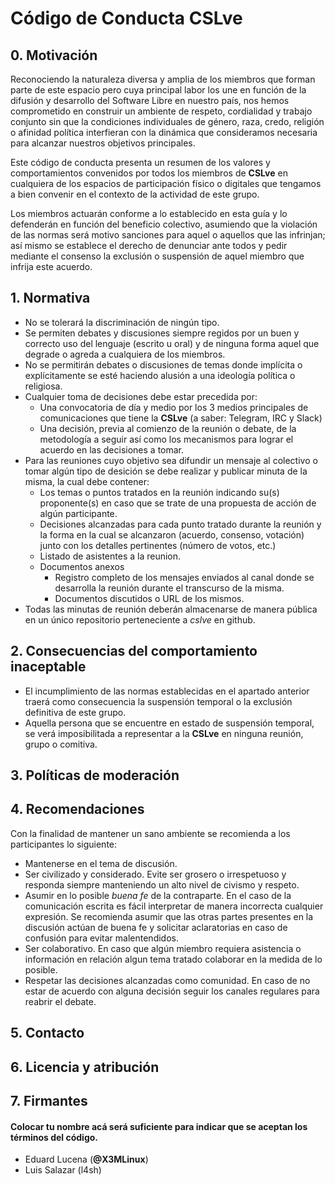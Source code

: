 # Código de Conducta CSLve

## 0. Motivación

Reconociendo la naturaleza diversa y amplia de los miembros que forman parte de este espacio pero cuya principal labor los une en función de la difusión y desarrollo del Software Libre en nuestro país, nos hemos comprometido en construir un ambiente de respeto, cordialidad y trabajo conjunto sin que la condiciones individuales de género, raza, credo, religión o afinidad política interfieran con la dinámica que consideramos necesaria para alcanzar nuestros objetivos principales.

Este código de conducta presenta un resumen de los valores y comportamientos convenidos por todos los miembros de **CSLve** en cualquiera de los espacios de participación físico o digitales que tengamos a bien convenir en el contexto de la actividad de este grupo.

Los miembros actuarán conforme a lo establecido en esta guía y lo defenderán en función del beneficio colectivo, asumiendo que la violación de las normas será motivo sanciones para aquel o aquellos que las infrinjan; así mismo se establece el derecho de denunciar ante todos y pedir mediante el consenso la exclusión o suspensión de aquel miembro que infrija este acuerdo.

## 1. Normativa

* No se tolerará la discriminación de ningún tipo.
* Se permiten debates y discusiones siempre regidos por un buen y correcto uso del lenguaje (escrito u oral) y de ninguna forma aquel que degrade o agreda a cualquiera de los miembros.
* No se permitirán debates o discusiones de temas donde implícita o explícitamente se esté haciendo alusión a una ideología política o religiosa.
* Cualquier toma de decisiones debe estar precedida por:
  * Una convocatoria de día y medio por los 3 medios principales de comunicaciones que tiene la **CSLve** (a saber: Telegram, IRC y Slack)
  * Una decisión, previa al comienzo de la reunión o debate, de la metodología a seguir así como los mecanismos para lograr el acuerdo en las decisiones a tomar.
* Para las reuniones cuyo objetivo sea difundir un mensaje al colectivo o tomar algún tipo de desición se debe realizar y publicar minuta de la misma, la cual debe contener:
  * Los temas o puntos tratados en la reunión indicando su(s) proponente(s) en caso que se trate de una propuesta de acción de algún participante.
  * Decisiones alcanzadas para cada punto tratado durante la reunión y la forma en la cual se alcanzaron (acuerdo, consenso, votación) junto con los detalles pertinentes (número de votos, etc.)
  * Listado de asistentes a la reunion.
  * Documentos anexos
    * Registro completo de los mensajes enviados al canal donde se desarrolla la reunión durante el transcurso de la misma.
    * Documentos discutidos o URL de los mismos.
* Todas las minutas de reunión deberán almacenarse de manera pública en un único repositorio perteneciente a *cslve* en github.

## 2. Consecuencias del comportamiento inaceptable

* El incumplimiento de las normas establecidas en el apartado anterior traerá como consecuencia la suspensión temporal o la exclusión definitiva de este grupo.
* Aquella persona que se encuentre en estado de suspensión temporal, se verá imposibilitada a representar a la **CSLve** en ninguna reunión, grupo o comitiva.


## 3. Políticas de moderación


## 4. Recomendaciones

Con la finalidad de mantener un sano ambiente se recomienda a los participantes lo siguiente:

* Mantenerse en el tema de discusión.
* Ser civilizado y considerado. Evite ser grosero o irrespetuoso y responda siempre manteniendo un alto nivel de civismo y respeto.
* Asumir en lo posible *buena fe* de la contraparte. En el caso de la comunicación escrita es fácil interpretar de manera incorrecta cualquier expresión. Se recomienda asumir que las otras partes presentes en la discusión actúan de buena fe y solicitar aclaratorias en caso de confusión para evitar malentendidos.
* Ser colaborativo. En caso que algún miembro requiera asistencia o información en relación algun tema tratado colaborar en la medida de lo posible.
* Respetar las decisiones alcanzadas como comunidad. En caso de no estar de acuerdo con alguna decisión seguir los canales regulares para reabrir el debate.

## 5. Contacto 


## 6. Licencia y atribución


## 7. Firmantes

#### Colocar tu nombre acá será suficiente para indicar que se aceptan los términos del código.

- Eduard Lucena (**@X3MLinux**)
- Luis Salazar (l4sh)
